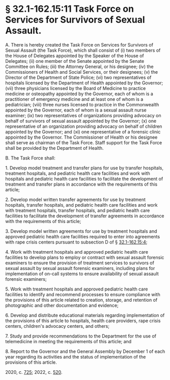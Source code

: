 # § 32.1-162.15:11 Task Force on Services for Survivors of Sexual Assault.

<p>A. There is hereby created the Task Force on Services for Survivors of Sexual Assault (the Task Force), which shall consist of (i) two members of the House of Delegates appointed by the Speaker of the House of Delegates; (ii) one member of the Senate appointed by the Senate Committee on Rules; (iii) the Attorney General, or his designee; (iv) the Commissioners of Health and Social Services, or their designees; (v) the Director of the Department of State Police; (vi) two representatives of hospitals licensed by the Department of Health appointed by the Governor; (vii) three physicians licensed by the Board of Medicine to practice medicine or osteopathy appointed by the Governor, each of whom is a practitioner of emergency medicine and at least one of whom is a pediatrician; (viii) three nurses licensed to practice in the Commonwealth appointed by the Governor, each of whom is a sexual assault nurse examiner; (ix) two representatives of organizations providing advocacy on behalf of survivors of sexual assault appointed by the Governor; (x) one representative of an organization providing advocacy on behalf of children appointed by the Governor; and (xi) one representative of a forensic clinic appointed by the Governor. The Commissioner of Health or his designee shall serve as chairman of the Task Force. Staff support for the Task Force shall be provided by the Department of Health.</p><p>B. The Task Force shall:</p><p>1. Develop model treatment and transfer plans for use by transfer hospitals, treatment hospitals, and pediatric health care facilities and work with hospitals and pediatric health care facilities to facilitate the development of treatment and transfer plans in accordance with the requirements of this article;</p><p>2. Develop model written transfer agreements for use by treatment hospitals, transfer hospitals, and pediatric health care facilities and work with treatment hospitals, transfer hospitals, and pediatric health care facilities to facilitate the development of transfer agreements in accordance with the requirements of this article;</p><p>3. Develop model written agreements for use by treatment hospitals and approved pediatric health care facilities required to enter into agreements with rape crisis centers pursuant to subsection D of § <a href='/vacode/32.1-162.15:4/'>32.1-162.15:4</a>;</p><p>4. Work with treatment hospitals and approved pediatric health care facilities to develop plans to employ or contract with sexual assault forensic examiners to ensure the provision of treatment services to survivors of sexual assault by sexual assault forensic examiners, including plans for implementation of on-call systems to ensure availability of sexual assault forensic examiners;</p><p>5. Work with treatment hospitals and approved pediatric health care facilities to identify and recommend processes to ensure compliance with the provisions of this article related to creation, storage, and retention of photographic and other documentation and evidence;</p><p>6. Develop and distribute educational materials regarding implementation of the provisions of this article to hospitals, health care providers, rape crisis centers, children's advocacy centers, and others;</p><p>7. Study and provide recommendations to the Department for the use of telemedicine in meeting the requirements of this article; and</p><p>8. Report to the Governor and the General Assembly by December 1 of each year regarding its activities and the status of implementation of the provisions of this article.</p><p>2020, c. <a href='http://lis.virginia.gov/cgi-bin/legp604.exe?201+ful+CHAP0725'>725</a>; 2022, c. <a href='http://lis.virginia.gov/cgi-bin/legp604.exe?221+ful+CHAP0520'>520</a>.</p>